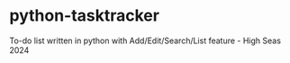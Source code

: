 # python-tasktracker
To-do list written in python with Add/Edit/Search/List feature - High Seas 2024
